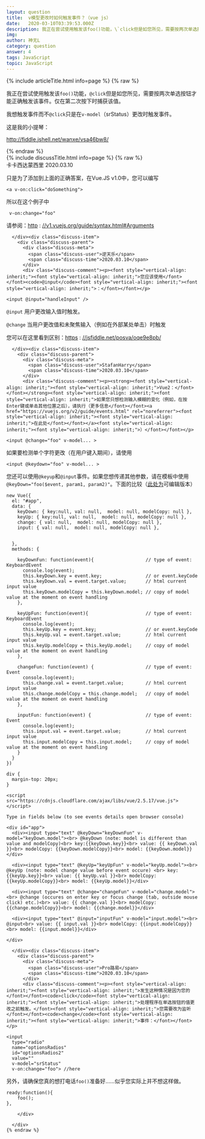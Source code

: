 ```yaml
---
layout: question
title:  v模型更改时如何触发事件？（vue js）
date:   2020-03-10T03:39:53.000Z
description: 我正在尝试使用触发该foo()功能，\`click但是如您所见，需要按两次单选按钮才能正确触发该事件。仅在第二次按下时捕获该值。我想触发事件而不\`cli...
img: 
author: 神无L
category: question
answer: 4
tags: JavaScript
topic: JavaScript
---
```

<div class="article-root">
  <div class="article">
    {% include articleTitle.html info=page %}
    {% raw %}
    <div class="article-content"><p><font style="vertical-align: inherit;"><font style="vertical-align: inherit;">我正在尝试使用触发该</font></font><code>foo()</code><font style="vertical-align: inherit;"><font style="vertical-align: inherit;">功能，</font></font><code>@click</code><font style="vertical-align: inherit;"><font style="vertical-align: inherit;">但是如您所见，需要按两次单选按钮才能正确触发该事件。</font><font style="vertical-align: inherit;">仅在第二次按下时捕获该值。</font></font></p>

<p><font style="vertical-align: inherit;"><font style="vertical-align: inherit;">我想触发事件而不</font></font><code>@click</code><font style="vertical-align: inherit;"><font style="vertical-align: inherit;">只是在</font></font><code>v-model</code><font style="vertical-align: inherit;"><font style="vertical-align: inherit;">（srStatus）更改</font><font style="vertical-align: inherit;">时触发事件</font><font style="vertical-align: inherit;">。</font></font></p>

<p><font style="vertical-align: inherit;"><font style="vertical-align: inherit;">这是我的小提琴：</font></font></p>

<p><a href="http://fiddle.jshell.net/wanxe/vsa46bw8/" rel="noreferrer"><font style="vertical-align: inherit;"><font style="vertical-align: inherit;">http://fiddle.jshell.net/wanxe/vsa46bw8/</font></font></a></p></div>
    {% endraw %}
  </div>

  <div class="discuss-wrapper">
    {% include discussTitle.html info=page %}
    {% raw %}
    <div class="discuss-item">
        <div class="discuss-parent">
          <div class="discuss-meta">
            <span class="discuss-user">卡卡西达蒙西里</span>
            <span class="discuss-time">2020.03.10</span>
          </div>
          <div class="discuss-comment"><p><font style="vertical-align: inherit;"><font style="vertical-align: inherit;">只是为了添加到上面的正确答案，在Vue.JS v1.0中，您可以编写 </font></font></p>

<pre><code>&lt;a v-on:click="doSomething"&gt;
</code></pre>

<p><font style="vertical-align: inherit;"><font style="vertical-align: inherit;">所以在这个例子中 </font></font></p>

<pre><code> v-on:change="foo"
</code></pre>

<p><font style="vertical-align: inherit;"><font style="vertical-align: inherit;">请参阅：</font><a href="http://v1.vuejs.org/guide/syntax.html#Arguments" rel="noreferrer"><font style="vertical-align: inherit;">http</font></a><font style="vertical-align: inherit;"> : </font></font><a href="http://v1.vuejs.org/guide/syntax.html#Arguments" rel="noreferrer"><font style="vertical-align: inherit;"><font style="vertical-align: inherit;">//v1.vuejs.org/guide/syntax.html#Arguments</font></font></a></p></div>
        </div>
        
      </div><div class="discuss-item">
        <div class="discuss-parent">
          <div class="discuss-meta">
            <span class="discuss-user">逆天乐</span>
            <span class="discuss-time">2020.03.10</span>
          </div>
          <div class="discuss-comment"><p><font style="vertical-align: inherit;"><font style="vertical-align: inherit;">您应该使用</font></font><code>@input</code><font style="vertical-align: inherit;"><font style="vertical-align: inherit;">：</font></font></p>

<pre><code>&lt;input @input="handleInput" /&gt;
</code></pre>

<p><code>@input</code><font style="vertical-align: inherit;"><font style="vertical-align: inherit;"> 用户更改输入值时触发。</font></font></p>

<p><code>@change</code><font style="vertical-align: inherit;"><font style="vertical-align: inherit;"> 当用户更改值和未聚焦输入（例如在外部某处单击）时触发</font></font></p>

<p><font style="vertical-align: inherit;"><font style="vertical-align: inherit;">您可以在这里看到区别：</font><a href="https://jsfiddle.net/posva/oqe9e8pb/" rel="noreferrer"><font style="vertical-align: inherit;">https</font></a><font style="vertical-align: inherit;"> : </font></font><a href="https://jsfiddle.net/posva/oqe9e8pb/" rel="noreferrer"><font style="vertical-align: inherit;"><font style="vertical-align: inherit;">//jsfiddle.net/posva/oqe9e8pb/</font></font></a></p></div>
        </div>
        
      </div><div class="discuss-item">
        <div class="discuss-parent">
          <div class="discuss-meta">
            <span class="discuss-user">StafanHarry</span>
            <span class="discuss-time">2020.03.10</span>
          </div>
          <div class="discuss-comment"><p><strong><font style="vertical-align: inherit;"><font style="vertical-align: inherit;">Vue2：</font></font></strong><font style="vertical-align: inherit;"><font style="vertical-align: inherit;">如果您只想检测输入模糊的变化（例如，在按Enter键或单击其他位置之后），请执行（更多信息</font></font><a href="https://vuejs.org/v2/guide/events.html" rel="noreferrer"><font style="vertical-align: inherit;"><font style="vertical-align: inherit;">在此处</font></font></a><font style="vertical-align: inherit;"><font style="vertical-align: inherit;">）</font></font></p>

<pre><code>&lt;input @change="foo" v-model... &gt;
</code></pre>

<p><font style="vertical-align: inherit;"><font style="vertical-align: inherit;">如果要检测单个字符更改（在用户键入期间），请使用</font></font></p>

<pre><code>&lt;input @keydown="foo" v-model... &gt;
</code></pre>

<p><font style="vertical-align: inherit;"><font style="vertical-align: inherit;">您还可以使用</font></font><code>@keyup</code><font style="vertical-align: inherit;"><font style="vertical-align: inherit;">和</font></font><code>@input</code><font style="vertical-align: inherit;"><font style="vertical-align: inherit;">事件。</font><font style="vertical-align: inherit;">如果您想传递其他参数，请在模板中使用   </font></font><code>@keyDown="foo($event, param1, param2)"</code><font style="vertical-align: inherit;"><font style="vertical-align: inherit;">。</font><font style="vertical-align: inherit;">下面的比较（</font></font><a href="https://jsfiddle.net/josLq1af/1/" rel="noreferrer"><font style="vertical-align: inherit;"><font style="vertical-align: inherit;">此处为</font></font></a><font style="vertical-align: inherit;"><font style="vertical-align: inherit;">可编辑版本</font><font style="vertical-align: inherit;">）</font></font></p>

<p></p><div class="snippet" data-lang="js" data-hide="true" data-console="false" data-babel="false">
<div class="snippet-code snippet-currently-hidden">
<pre class="snippet-code-js lang-js prettyprint-override"><code>new Vue({<font></font>
  el: "#app",<font></font>
  data: { <font></font>
    keyDown: { key:null, val: null,  model: null, modelCopy: null },<font></font>
    keyUp: { key:null, val: null,  model: null, modelCopy: null },<font></font>
    change: { val: null,  model: null, modelCopy: null },<font></font>
    input: { val: null,  model: null, modelCopy: null },<font></font>
    <font></font>
    <font></font>
  },<font></font>
  methods: {<font></font>
  <font></font>
    keyDownFun: function(event){                   // type of event: KeyboardEvent   <font></font>
      console.log(event);  <font></font>
      this.keyDown.key = event.key;                // or event.keyCode<font></font>
      this.keyDown.val = event.target.value;       // html current input value<font></font>
      this.keyDown.modelCopy = this.keyDown.model; // copy of model value at the moment on event handling<font></font>
    },<font></font>
    <font></font>
    keyUpFun: function(event){                     // type of event: KeyboardEvent<font></font>
      console.log(event);  <font></font>
      this.keyUp.key = event.key;                  // or event.keyCode<font></font>
      this.keyUp.val = event.target.value;         // html current input value<font></font>
      this.keyUp.modelCopy = this.keyUp.model;     // copy of model value at the moment on event handling<font></font>
    },<font></font>
    <font></font>
    changeFun: function(event) {                   // type of event: Event<font></font>
      console.log(event);<font></font>
      this.change.val = event.target.value;        // html current input value<font></font>
      this.change.modelCopy = this.change.model;   // copy of model value at the moment on event handling<font></font>
    },<font></font>
    <font></font>
    inputFun: function(event) {                    // type of event: Event<font></font>
      console.log(event);<font></font>
      this.input.val = event.target.value;         // html current input value<font></font>
      this.input.modelCopy = this.input.model;     // copy of model value at the moment on event handling<font></font>
    }<font></font>
  }<font></font>
})</code></pre>
<pre class="snippet-code-css lang-css prettyprint-override"><code>div {<font></font>
  margin-top: 20px;<font></font>
}</code></pre>
<pre class="snippet-code-html lang-html prettyprint-override"><code>&lt;script src="https://cdnjs.cloudflare.com/ajax/libs/vue/2.5.17/vue.js"&gt;&lt;/script&gt;<font></font>
<font></font>
Type in fields below (to see events details open browser console)<font></font>
<font></font>
&lt;div id="app"&gt;<font></font>
  &lt;div&gt;&lt;input type="text" @keyDown="keyDownFun" v-model="keyDown.model"&gt;&lt;br&gt; @keyDown (note: model is different than value and modelCopy)&lt;br&gt; key:{{keyDown.key}}&lt;br&gt; value: {{ keyDown.val }}&lt;br&gt; modelCopy: {{keyDown.modelCopy}}&lt;br&gt; model: {{keyDown.model}}&lt;/div&gt;<font></font>
  <font></font>
  &lt;div&gt;&lt;input type="text" @keyUp="keyUpFun" v-model="keyUp.model"&gt;&lt;br&gt; @keyUp (note: model change value before event occure) &lt;br&gt; key:{{keyUp.key}}&lt;br&gt; value: {{ keyUp.val }}&lt;br&gt; modelCopy: {{keyUp.modelCopy}}&lt;br&gt; model: {{keyUp.model}}&lt;/div&gt;<font></font>
  <font></font>
  &lt;div&gt;&lt;input type="text" @change="changeFun" v-model="change.model"&gt;&lt;br&gt; @change (occures on enter key or focus change (tab, outside mouse click) etc.)&lt;br&gt; value: {{ change.val }}&lt;br&gt; modelCopy: {{change.modelCopy}}&lt;br&gt; model: {{change.model}}&lt;/div&gt;<font></font>
  <font></font>
  &lt;div&gt;&lt;input type="text" @input="inputFun" v-model="input.model"&gt;&lt;br&gt; @input&lt;br&gt; value: {{ input.val }}&lt;br&gt; modelCopy: {{input.modelCopy}}&lt;br&gt; model: {{input.model}}&lt;/div&gt;<font></font>
     <font></font>
&lt;/div&gt;</code></pre>
</div>
</div>
<p></p></div>
        </div>
        
      </div><div class="discuss-item">
        <div class="discuss-parent">
          <div class="discuss-meta">
            <span class="discuss-user">Pro路易</span>
            <span class="discuss-time">2020.03.10</span>
          </div>
          <div class="discuss-comment"><p><font style="vertical-align: inherit;"><font style="vertical-align: inherit;">发生这种情况是因为您的</font></font><code>click</code><font style="vertical-align: inherit;"><font style="vertical-align: inherit;">处理程序在单选按钮的值更改之前触发。</font><font style="vertical-align: inherit;">您需要改为监听</font></font><code>change</code><font style="vertical-align: inherit;"><font style="vertical-align: inherit;">事件：</font></font></p>

<pre><code>&lt;input <font></font>
  type="radio" <font></font>
  name="optionsRadios" <font></font>
  id="optionsRadios2" <font></font>
  value=""<font></font>
  v-model="srStatus" <font></font>
  v-on:change="foo"&gt; //here<font></font>
</code></pre>

<p><font style="vertical-align: inherit;"><font style="vertical-align: inherit;">另外，请确保您真的想打电话</font></font><code>foo()</code><font style="vertical-align: inherit;"><font style="vertical-align: inherit;">准备好……似乎您实际上并不想这样做。</font></font></p>

<pre><code>ready:function(){<font></font>
    foo();<font></font>
},<font></font>
</code></pre></div>
        </div>
        
      </div>
    {% endraw %}
  </div>
<div>
